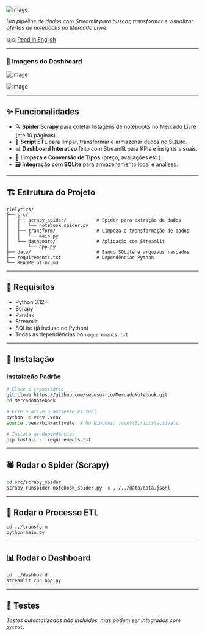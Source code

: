 ![image](https://github.com/user-attachments/assets/259963bb-9736-468f-8451-815d6cd020fc)


*Um pipeline de dados com Streamlit para buscar, transformar e visualizar ofertas de notebooks no Mercado Livre.*


🇺🇸 [Read in English](README.md)

---

### 📸 Imagens do Dashboard

![image](https://github.com/user-attachments/assets/c518dd9b-fcfe-4bcb-be2f-583f36853413)

![image](https://github.com/user-attachments/assets/e33d9920-0c28-482b-9d7c-359a7d3a4dbf)


---

## ✨ Funcionalidades

- 🔍 **Spider Scrapy** para coletar listagens de notebooks no Mercado Livre (até 10 páginas).
- 🔧 **Script ETL** para limpar, transformar e armazenar dados no SQLite.
- 📊 **Dashboard Interativo** feito com Streamlit para KPIs e insights visuais.
- 🧼 **Limpeza e Conversão de Tipos** (preço, avaliações etc.).
- 🗃️ **Integração com SQLite** para armazenamento local e análises.

---

## 🏗️ Estrutura do Projeto

```
tielytics/
├── src/
│   ├── scrapy_spider/           # Spider para extração de dados
│   │   └── notebook_spider.py
│   ├── transform/               # Limpeza e transformação de dados
│   │   └── main.py
│   └── dashboard/               # Aplicação com Streamlit
│       └── app.py
├── data/                        # Banco SQLite e arquivos raspados
├── requirements.txt             # Dependências Python
└── README.pt-br.md
```

---

## 🔧 Requisitos

- Python 3.12+
- Scrapy
- Pandas
- Streamlit
- SQLite (já incluso no Python)
- Todas as dependências no `requirements.txt`

---

## 🚀 Instalação

### Instalação Padrão

```bash
# Clone o repositório
git clone https://github.com/seuusuario/MercadoNotebook.git
cd MercadoNotebook

# Crie e ative o ambiente virtual
python -m venv .venv
source .venv/bin/activate  # No Windows: .venv\Scripts\activate

# Instale as dependências
pip install -r requirements.txt
```

---

## 🕷️ Rodar o Spider (Scrapy)

```bash
cd src/scrapy_spider
scrapy runspider notebook_spider.py -o ../../data/data.jsonl
```

---

## 🧹 Rodar o Processo ETL

```bash
cd ../transform
python main.py
```

---

## 📊 Rodar o Dashboard

```bash
cd ../dashboard
streamlit run app.py
```

---

## 🧪 Testes

*Testes automatizados não incluídos, mas podem ser integrados com `pytest`.*
